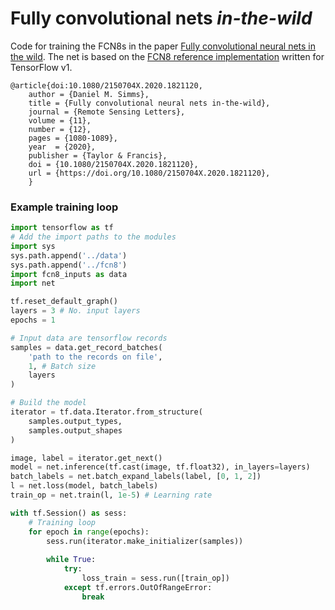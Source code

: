 # Fully convolutional nets *in-the-wild*

Code for training the FCN8s in the paper [Fully convolutional neural nets in the
wild](https://doi.org/10.1080/2150704X.2020.1821120). The net is based on the
[FCN8 reference
implementation](https://github.com/shelhamer/fcn.berkeleyvision.org) written for
TensorFlow v1.

    @article{doi:10.1080/2150704X.2020.1821120,
        author = {Daniel M. Simms},
        title = {Fully convolutional neural nets in-the-wild},
        journal = {Remote Sensing Letters},
        volume = {11},
        number = {12},
        pages = {1080-1089},
        year  = {2020},
        publisher = {Taylor & Francis},
        doi = {10.1080/2150704X.2020.1821120},
        url = {https://doi.org/10.1080/2150704X.2020.1821120},
        }

### Example training loop

```python
import tensorflow as tf
# Add the import paths to the modules
import sys
sys.path.append('../data')
sys.path.append('../fcn8')
import fcn8_inputs as data
import net

tf.reset_default_graph()
layers = 3 # No. input layers
epochs = 1

# Input data are tensorflow records
samples = data.get_record_batches(
    'path to the records on file',
    1, # Batch size
    layers
)

# Build the model
iterator = tf.data.Iterator.from_structure(
    samples.output_types,
    samples.output_shapes
)

image, label = iterator.get_next()
model = net.inference(tf.cast(image, tf.float32), in_layers=layers)
batch_labels = net.batch_expand_labels(label, [0, 1, 2])
l = net.loss(model, batch_labels)
train_op = net.train(l, 1e-5) # Learning rate

with tf.Session() as sess:
    # Training loop
    for epoch in range(epochs):
        sess.run(iterator.make_initializer(samples))
        
        while True:
            try:
                loss_train = sess.run([train_op]) 
            except tf.errors.OutOfRangeError:
                break
                
```
